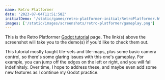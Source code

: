 ```yaml
---
name: Retro Platformer
date: '2023-07-04T11:51:58Z'
initialDemo: '/static/games/retro-platformer-initial/RetroPlatformer.html'
images: ['/static/images/screenshots/retro-platformer/gameplay.png']
---
```


This is the Retro Platformer [Godot tutorial][1] page. The link(s) above the screenshot will take you to the demo(s) if
you'd like to check them out.

This tutorial mostly taught tile-sets and tile-maps, plus some basic camera control, so there's some glaring issues
with this one's gameplay. For example, you can jump off the edges on the left or right, and you will fall indefinitely.
Over time, I hope to address these, and maybe even add some new features as I continue my Godot practice.

[1]: https://www.codingkaiju.com/tutorials/beginner-godot-2d-platformer/
